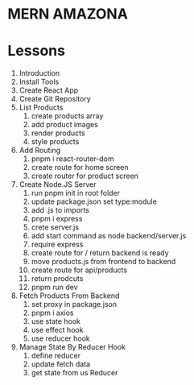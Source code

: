 # MERN AMAZONA

# Lessons
1. Introduction
2. Install Tools
3. Create React App
4. Create Git Repository
5. List Products
    1. create products array
    2. add product images
    3. render products
    4. style products
6. Add Routing
    1. pnpm i react-router-dom
    2. create route for home screen
    3. create router for product screen 
7. Create Node.JS Server
    1. run pnpm init in root folder
    2. update package.json set type:module
    3. add .js to imports
    4. pnpm i express
    5. crete server.js
    6. add start command as node backend/server.js
    7. require express
    8. create route for / return backend is ready
    9. move products.js from frontend to backend
    10. create route for api/products
    11. return prodcuts
    12. pnpm run dev
8. Fetch Products From Backend
    1. set proxy in package.json
    2. pnpm i axios
    3. use state hook
    4. use effect hook
    5. use reducer hook
9. Manage State By Reducer Hook
    1. define reducer
    2. update fetch data
    3. get state from us Reducer